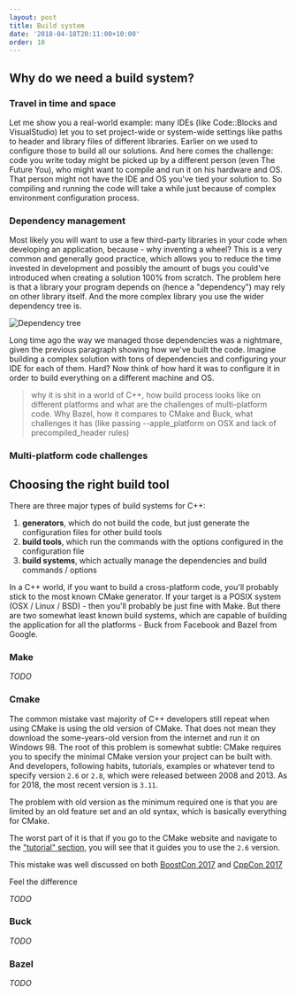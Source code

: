 ```yaml
---
layout: post
title: Build system
date: '2018-04-18T20:11:00+10:00'
order: 10
---
```


## Why do we need a build system?

### Travel in time and space

Let me show you a real-world example: many IDEs (like Code::Blocks and VisualStudio) let you to set project-wide or system-wide settings like paths to header and library files of different libraries. Earlier on we used to configure those to build all our solutions. And here comes the challenge: code you write today might be picked up by a different person (even The Future You), who might want to compile and run it on his hardware and OS. That person might not have the IDE and OS you've tied your solution to. So compiling and running the code will take a while just because of complex environment configuration process.

### Dependency management

Most likely you will want to use a few third-party libraries in your code when developing an application, because - why inventing a wheel? This is a very common and generally good practice, which allows you to reduce the time invested in development and possibly the amount of bugs you could've introduced when creating a solution 100% from scratch. The problem here is that a library your program depends on (hence a "dependency") may rely on other library itself. And the more complex library you use the wider dependency tree is.

<img src="{{ site.baseurl }}/images/dependency_tree.jpg" alt="Dependency tree">

Long time ago the way we managed those dependencies was a nightmare, given the previous paragraph showing how we've built the code. Imagine building a complex solution with tons of dependencies and configuring your IDE for each of them. Hard? Now think of how hard it was to configure it in order to build everything on a different machine and OS.

> why it is shit in a world of C++, how build process looks like on different platforms and what are the challenges of multi-platform code. Why Bazel, how it compares to CMake and Buck, what challenges it has (like passing --apple_platform on OSX and lack of precompiled_header rules)

### Multi-platform code challenges

## Choosing the right build tool

There are three major types of build systems for C++:

1. **generators**, which do not build the code, but just generate the configuration files for other build tools
2. **build tools**, which run the commands with the options configured in the configuration file
3. **build systems**, which actually manage the dependencies and build commands / options

In a C++ world, if you want to build a cross-platform code, you'll probably stick to the most known CMake generator. If your target is a POSIX system (OSX / Linux / BSD) - then you'll probably be just fine with Make. But there are two somewhat least known build systems, which are capable of building the application for all the platforms - Buck from Facebook and Bazel from Google.

### Make

*TODO*

### Cmake

The common mistake vast majority of C++ developers still repeat when using CMake is using the old version of CMake. That does not mean they download the some-years-old version from the internet and run it on Windows 98. The root of this problem is somewhat subtle: CMake requires you to specify the minimal CMake version your project can be built with. And developers, following habits, tutorials, examples or whatever tend to specify version `2.6` or `2.8`, which were released between 2008 and 2013. As for 2018, the most recent version is `3.11`.

The problem with old version as the minimum required one is that you are limited by an old feature set and an old syntax, which is basically everything for CMake.

The worst part of it is that if you go to the CMake website and navigate to the ["tutorial" section](https://cmake.org/cmake-tutorial/), you will see that it guides you to use the `2.6` version.

This mistake was well discussed on both [BoostCon 2017](https://www.youtube.com/watch?v=bsXLMQ6WgIk) and [CppCon 2017](https://youtu.be/eC9-iRN2b04?t=299)

Feel the difference

*TODO*

### Buck

*TODO*

### Bazel

*TODO*
